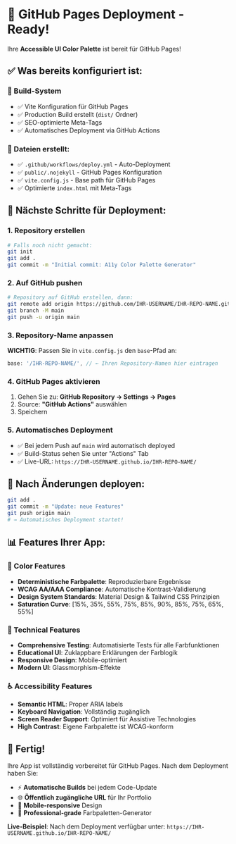 # 🚀 GitHub Pages Deployment - Ready!

Ihre **Accessible UI Color Palette** ist bereit für GitHub Pages!

## ✅ Was bereits konfiguriert ist:

### 📁 Build-System
- ✅ Vite Konfiguration für GitHub Pages
- ✅ Production Build erstellt (`dist/` Ordner)
- ✅ SEO-optimierte Meta-Tags
- ✅ Automatisches Deployment via GitHub Actions

### 🔧 Dateien erstellt:
- ✅ `.github/workflows/deploy.yml` - Auto-Deployment
- ✅ `public/.nojekyll` - GitHub Pages Konfiguration
- ✅ `vite.config.js` - Base path für GitHub Pages
- ✅ Optimierte `index.html` mit Meta-Tags

## 🎯 Nächste Schritte für Deployment:

### 1. Repository erstellen
```bash
# Falls noch nicht gemacht:
git init
git add .
git commit -m "Initial commit: A11y Color Palette Generator"
```

### 2. Auf GitHub pushen
```bash
# Repository auf GitHub erstellen, dann:
git remote add origin https://github.com/IHR-USERNAME/IHR-REPO-NAME.git
git branch -M main
git push -u origin main
```

### 3. Repository-Name anpassen
**WICHTIG**: Passen Sie in `vite.config.js` den `base`-Pfad an:
```javascript
base: '/IHR-REPO-NAME/', // ← Ihren Repository-Namen hier eintragen
```

### 4. GitHub Pages aktivieren
1. Gehen Sie zu: **GitHub Repository → Settings → Pages**
2. Source: **"GitHub Actions"** auswählen
3. Speichern

### 5. Automatisches Deployment
- ✅ Bei jedem Push auf `main` wird automatisch deployed
- ✅ Build-Status sehen Sie unter "Actions" Tab
- ✅ Live-URL: `https://IHR-USERNAME.github.io/IHR-REPO-NAME/`

## 🔄 Nach Änderungen deployen:
```bash
git add .
git commit -m "Update: neue Features"
git push origin main
# → Automatisches Deployment startet!
```

## 📊 Features Ihrer App:

### 🎨 Color Features
- **Deterministische Farbpalette**: Reproduzierbare Ergebnisse
- **WCAG AA/AAA Compliance**: Automatische Kontrast-Validierung
- **Design System Standards**: Material Design & Tailwind CSS Prinzipien
- **Saturation Curve**: [15%, 35%, 55%, 75%, 85%, 90%, 85%, 75%, 65%, 55%]

### 🧪 Technical Features
- **Comprehensive Testing**: Automatisierte Tests für alle Farbfunktionen
- **Educational UI**: Zuklappbare Erklärungen der Farblogik
- **Responsive Design**: Mobile-optimiert
- **Modern UI**: Glassmorphism-Effekte

### ♿ Accessibility Features
- **Semantic HTML**: Proper ARIA labels
- **Keyboard Navigation**: Vollständig zugänglich
- **Screen Reader Support**: Optimiert für Assistive Technologies
- **High Contrast**: Eigene Farbpalette ist WCAG-konform

## 🎉 Fertig!

Ihre App ist vollständig vorbereitet für GitHub Pages. Nach dem Deployment haben Sie:

- ⚡ **Automatische Builds** bei jedem Code-Update
- 🌐 **Öffentlich zugängliche URL** für Ihr Portfolio
- 📱 **Mobile-responsive** Design
- 🔧 **Professional-grade** Farbpaletten-Generator

**Live-Beispiel**: Nach dem Deployment verfügbar unter:
`https://IHR-USERNAME.github.io/IHR-REPO-NAME/`
